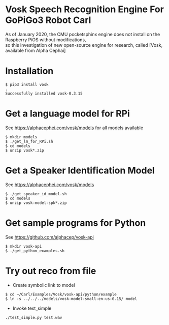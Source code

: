 # Vosk Speech Recognition Engine For GoPiGo3 Robot Carl

As of January 2020, the CMU pocketsphinx engine does not install on the Raspberry PiOS without modifications,  
so this investigation of new open-source engine for research, called [Vosk, available from Alpha Cephai]


# Installation

```
$ pip3 install vosk
.
Successfully installed vosk-0.3.15
```


# Get a language model for RPi

See https://alphacephei.com/vosk/models for all models available

```
$ mkdir models
$ ./get_lm_for_RPi.sh
$ cd models
$ unzip vosk*.zip
```

# Get a Speaker Identification Model 

See https://alphacephei.com/vosk/models

```
$ ./get_speaker_id_model.sh
$ cd models
$ unzip vosk-model-spk*.zip
```

# Get sample programs for Python

See https://github.com/alphacep/vosk-api

```
$ mkdir vosk-api
$ ./get_python_examples.sh
```

# Try out reco from file

- Create symbolic link to model

```
$ cd ~/Carl/Examples/Vosk/vosk-api/python/example
$ ln -s ../../../models/vosk-model-small-en-us-0.15/ model
```

- Invoke test_simple
```
./test_simple.py test.wav
```
